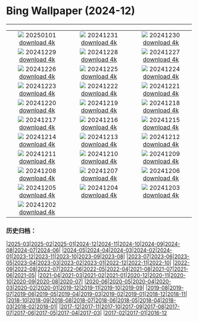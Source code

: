 # Bing Wallpaper (2024-12)
**************
| | | |
| :----: | :----: | :----: |
| ![](https://www.bing.com/th?id=OHR.RioNewYear_EN-US7216341802_1920x1080.jpg) 20250101 [download 4k](https://www.bing.com/th?id=OHR.RioNewYear_EN-US7216341802_UHD.jpg) | ![](https://www.bing.com/th?id=OHR.MountFieldNP_EN-US6905459745_1920x1080.jpg) 20241231 [download 4k](https://www.bing.com/th?id=OHR.MountFieldNP_EN-US6905459745_UHD.jpg) | ![](https://www.bing.com/th?id=OHR.BorobudurBells_EN-US6354350828_1920x1080.jpg) 20241230 [download 4k](https://www.bing.com/th?id=OHR.BorobudurBells_EN-US6354350828_UHD.jpg) |
| ![](https://www.bing.com/th?id=OHR.CoralTurtle_EN-US6100263163_1920x1080.jpg) 20241229 [download 4k](https://www.bing.com/th?id=OHR.CoralTurtle_EN-US6100263163_UHD.jpg) | ![](https://www.bing.com/th?id=OHR.LakeBledSnow_EN-US5836531079_1920x1080.jpg) 20241228 [download 4k](https://www.bing.com/th?id=OHR.LakeBledSnow_EN-US5836531079_UHD.jpg) | ![](https://www.bing.com/th?id=OHR.MouseholeXmas_EN-US1272999190_1920x1080.jpg) 20241227 [download 4k](https://www.bing.com/th?id=OHR.MouseholeXmas_EN-US1272999190_UHD.jpg) |
| ![](https://www.bing.com/th?id=OHR.ReindeerTrio_EN-US1000272747_1920x1080.jpg) 20241226 [download 4k](https://www.bing.com/th?id=OHR.ReindeerTrio_EN-US1000272747_UHD.jpg) | ![](https://www.bing.com/th?id=OHR.SantaSnowglobe_EN-US0704281966_1920x1080.jpg) 20241225 [download 4k](https://www.bing.com/th?id=OHR.SantaSnowglobe_EN-US0704281966_UHD.jpg) | ![](https://www.bing.com/th?id=OHR.FestivusCranes_EN-US0396321898_1920x1080.jpg) 20241224 [download 4k](https://www.bing.com/th?id=OHR.FestivusCranes_EN-US0396321898_UHD.jpg) |
| ![](https://www.bing.com/th?id=OHR.CrystalPier_EN-US0086755810_1920x1080.jpg) 20241223 [download 4k](https://www.bing.com/th?id=OHR.CrystalPier_EN-US0086755810_UHD.jpg) | ![](https://www.bing.com/th?id=OHR.BavarianWinter_EN-US9813996975_1920x1080.jpg) 20241222 [download 4k](https://www.bing.com/th?id=OHR.BavarianWinter_EN-US9813996975_UHD.jpg) | ![](https://www.bing.com/th?id=OHR.SantaClausVillage_EN-US9527661842_1920x1080.jpg) 20241221 [download 4k](https://www.bing.com/th?id=OHR.SantaClausVillage_EN-US9527661842_UHD.jpg) |
| ![](https://www.bing.com/th?id=OHR.SibiuRomania_EN-US9223739756_1920x1080.jpg) 20241220 [download 4k](https://www.bing.com/th?id=OHR.SibiuRomania_EN-US9223739756_UHD.jpg) | ![](https://www.bing.com/th?id=OHR.NutcrackerBallet_EN-US8927830113_1920x1080.jpg) 20241219 [download 4k](https://www.bing.com/th?id=OHR.NutcrackerBallet_EN-US8927830113_UHD.jpg) | ![](https://www.bing.com/th?id=OHR.ReinefjordenNorway_EN-US8636083241_1920x1080.jpg) 20241218 [download 4k](https://www.bing.com/th?id=OHR.ReinefjordenNorway_EN-US8636083241_UHD.jpg) |
| ![](https://www.bing.com/th?id=OHR.SalzburgSnow_EN-US8262729220_1920x1080.jpg) 20241217 [download 4k](https://www.bing.com/th?id=OHR.SalzburgSnow_EN-US8262729220_UHD.jpg) | ![](https://www.bing.com/th?id=OHR.MisurinaLake_EN-US7921587884_1920x1080.jpg) 20241216 [download 4k](https://www.bing.com/th?id=OHR.MisurinaLake_EN-US7921587884_UHD.jpg) | ![](https://www.bing.com/th?id=OHR.NorthernHawkOwl_EN-US7592435350_1920x1080.jpg) 20241215 [download 4k](https://www.bing.com/th?id=OHR.NorthernHawkOwl_EN-US7592435350_UHD.jpg) |
| ![](https://www.bing.com/th?id=OHR.ChristmasBudapest_EN-US0865695821_1920x1080.jpg) 20241214 [download 4k](https://www.bing.com/th?id=OHR.ChristmasBudapest_EN-US0865695821_UHD.jpg) | ![](https://www.bing.com/th?id=OHR.WildPoinsettia_EN-US8728271702_1920x1080.jpg) 20241213 [download 4k](https://www.bing.com/th?id=OHR.WildPoinsettia_EN-US8728271702_UHD.jpg) | ![](https://www.bing.com/th?id=OHR.DolomitesSky_EN-US8624061239_1920x1080.jpg) 20241212 [download 4k](https://www.bing.com/th?id=OHR.DolomitesSky_EN-US8624061239_UHD.jpg) |
| ![](https://www.bing.com/th?id=OHR.CornwallSnow_EN-US8476437458_1920x1080.jpg) 20241211 [download 4k](https://www.bing.com/th?id=OHR.CornwallSnow_EN-US8476437458_UHD.jpg) | ![](https://www.bing.com/th?id=OHR.GuanacosChile_EN-US8209106662_1920x1080.jpg) 20241210 [download 4k](https://www.bing.com/th?id=OHR.GuanacosChile_EN-US8209106662_UHD.jpg) | ![](https://www.bing.com/th?id=OHR.ReopeningNotreDame_EN-US8084146311_1920x1080.jpg) 20241209 [download 4k](https://www.bing.com/th?id=OHR.ReopeningNotreDame_EN-US8084146311_UHD.jpg) |
| ![](https://www.bing.com/th?id=OHR.NewHavenBridge_EN-US7922266620_1920x1080.jpg) 20241208 [download 4k](https://www.bing.com/th?id=OHR.NewHavenBridge_EN-US7922266620_UHD.jpg) | ![](https://www.bing.com/th?id=OHR.HelsinkiDusk_EN-US7738977648_1920x1080.jpg) 20241207 [download 4k](https://www.bing.com/th?id=OHR.HelsinkiDusk_EN-US7738977648_UHD.jpg) | ![](https://www.bing.com/th?id=OHR.MonoTufa_EN-US7607210506_1920x1080.jpg) 20241206 [download 4k](https://www.bing.com/th?id=OHR.MonoTufa_EN-US7607210506_UHD.jpg) |
| ![](https://www.bing.com/th?id=OHR.RhinosKenya_EN-US7514650014_1920x1080.jpg) 20241205 [download 4k](https://www.bing.com/th?id=OHR.RhinosKenya_EN-US7514650014_UHD.jpg) | ![](https://www.bing.com/th?id=OHR.JaipurFort_EN-US7275752190_1920x1080.jpg) 20241204 [download 4k](https://www.bing.com/th?id=OHR.JaipurFort_EN-US7275752190_UHD.jpg) | ![](https://www.bing.com/th?id=OHR.SnowMoose_EN-US6949674639_1920x1080.jpg) 20241203 [download 4k](https://www.bing.com/th?id=OHR.SnowMoose_EN-US6949674639_UHD.jpg) |
| ![](https://www.bing.com/th?id=OHR.IcebergsAntarctica_EN-US6829804691_1920x1080.jpg) 20241202 [download 4k](https://www.bing.com/th?id=OHR.IcebergsAntarctica_EN-US6829804691_UHD.jpg) |  |  |

### 历史归档：

|[2025-03](bing/2025-03/2025-03.md)|[2025-02](bing/2025-02/2025-02.md)|[2025-01](bing/2025-01/2025-01.md)|[2024-12](bing/2024-12/2024-12.md)|[2024-11](bing/2024-11/2024-11.md)|[2024-10](bing/2024-10/2024-10.md)|[2024-09](bing/2024-09/2024-09.md)|[2024-08](bing/2024-08/2024-08.md)|[2024-07](bing/2024-07/2024-07.md)|[2024-06](bing/2024-06/2024-06.md)|
|[2024-05](bing/2024-05/2024-05.md)|[2024-04](bing/2024-04/2024-04.md)|[2024-03](bing/2024-03/2024-03.md)|[2024-02](bing/2024-02/2024-02.md)|[2024-01](bing/2024-01/2024-01.md)|[2023-12](bing/2023-12/2023-12.md)|[2023-11](bing/2023-11/2023-11.md)|[2023-10](bing/2023-10/2023-10.md)|[2023-09](bing/2023-09/2023-09.md)|[2023-08](bing/2023-08/2023-08.md)|
|[2023-07](bing/2023-07/2023-07.md)|[2023-06](bing/2023-06/2023-06.md)|[2023-05](bing/2023-05/2023-05.md)|[2023-04](bing/2023-04/2023-04.md)|[2023-03](bing/2023-03/2023-03.md)|[2023-02](bing/2023-02/2023-02.md)|[2023-01](bing/2023-01/2023-01.md)|[2022-12](bing/2022-12/2022-12.md)|[2022-11](bing/2022-11/2022-11.md)|[2022-10](bing/2022-10/2022-10.md)|
|[2022-09](bing/2022-09/2022-09.md)|[2022-08](bing/2022-08/2022-08.md)|[2022-07](bing/2022-07/2022-07.md)|[2022-06](bing/2022-06/2022-06.md)|[2022-05](bing/2022-05/2022-05.md)|[2022-04](bing/2022-04/2022-04.md)|[2021-08](bing/2021-08/2021-08.md)|[2021-07](bing/2021-07/2021-07.md)|[2021-06](bing/2021-06/2021-06.md)|[2021-05](bing/2021-05/2021-05.md)|
|[2021-04](bing/2021-04/2021-04.md)|[2021-03](bing/2021-03/2021-03.md)|[2021-02](bing/2021-02/2021-02.md)|[2021-01](bing/2021-01/2021-01.md)|[2020-12](bing/2020-12/2020-12.md)|[2020-11](bing/2020-11/2020-11.md)|[2020-10](bing/2020-10/2020-10.md)|[2020-09](bing/2020-09/2020-09.md)|[2020-08](bing/2020-08/2020-08.md)|[2020-07](bing/2020-07/2020-07.md)|
|[2020-06](bing/2020-06/2020-06.md)|[2020-05](bing/2020-05/2020-05.md)|[2020-04](bing/2020-04/2020-04.md)|[2020-03](bing/2020-03/2020-03.md)|[2020-02](bing/2020-02/2020-02.md)|[2020-01](bing/2020-01/2020-01.md)|[2019-12](bing/2019-12/2019-12.md)|[2019-11](bing/2019-11/2019-11.md)|[2019-10](bing/2019-10/2019-10.md)|[2019-09](bing/2019-09/2019-09.md)|
|[2019-08](bing/2019-08/2019-08.md)|[2019-07](bing/2019-07/2019-07.md)|[2019-06](bing/2019-06/2019-06.md)|[2019-05](bing/2019-05/2019-05.md)|[2019-04](bing/2019-04/2019-04.md)|[2019-03](bing/2019-03/2019-03.md)|[2019-02](bing/2019-02/2019-02.md)|[2019-01](bing/2019-01/2019-01.md)|[2018-12](bing/2018-12/2018-12.md)|[2018-11](bing/2018-11/2018-11.md)|
|[2018-10](bing/2018-10/2018-10.md)|[2018-09](bing/2018-09/2018-09.md)|[2018-08](bing/2018-08/2018-08.md)|[2018-07](bing/2018-07/2018-07.md)|[2018-06](bing/2018-06/2018-06.md)|[2018-05](bing/2018-05/2018-05.md)|[2018-04](bing/2018-04/2018-04.md)|[2018-03](bing/2018-03/2018-03.md)|[2018-02](bing/2018-02/2018-02.md)|[2018-01](bing/2018-01/2018-01.md)|
|[2017-12](bing/2017-12/2017-12.md)|[2017-11](bing/2017-11/2017-11.md)|[2017-10](bing/2017-10/2017-10.md)|[2017-09](bing/2017-09/2017-09.md)|[2017-08](bing/2017-08/2017-08.md)|[2017-07](bing/2017-07/2017-07.md)|[2017-06](bing/2017-06/2017-06.md)|[2017-05](bing/2017-05/2017-05.md)|[2017-04](bing/2017-04/2017-04.md)|[2017-03](bing/2017-03/2017-03.md)|
|[2017-02](bing/2017-02/2017-02.md)|[2017-01](bing/2017-01/2017-01.md)|[2016-12](bing/2016-12/2016-12.md)